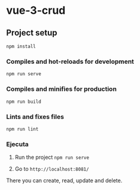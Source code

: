# vue-3-crud

## Project setup
```
npm install
```

### Compiles and hot-reloads for development
```
npm run serve
```

### Compiles and minifies for production
```
npm run build
```

### Lints and fixes files
```
npm run lint
```

### Ejecuta

1. Run the project 
```npm run serve```

2. Go to ```http://localhost:8081/```

There you can create, read, update and delete. 
